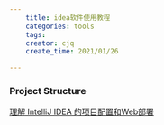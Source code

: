 ```yaml
---
    title: idea软件使用教程
    categories: tools
    tags:
    creator: cjq
    create_time: 2021/01/26

---
```


### Project Structure

[理解 IntelliJ IDEA 的项目配置和Web部署](https://www.cnblogs.com/deng-cc/p/6416332.html)